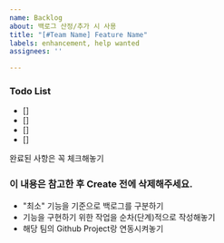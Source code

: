 ```yaml
---
name: Backlog
about: 백로그 산정/추가 시 사용
title: "[#Team Name] Feature Name"
labels: enhancement, help wanted
assignees: ''

---
```


### Todo List
- []
- []
- [] 
- [] 

완료된 사항은 꼭 체크해놓기

### 이 내용은 참고한 후 Create 전에 삭제해주세요.
* "최소" 기능을 기준으로 백로그를 구분하기
* 기능을 구현하기 위한 작업을 순차(단계)적으로 작성해놓기
* 해당 팀의 Github Project랑 연동시켜놓기
